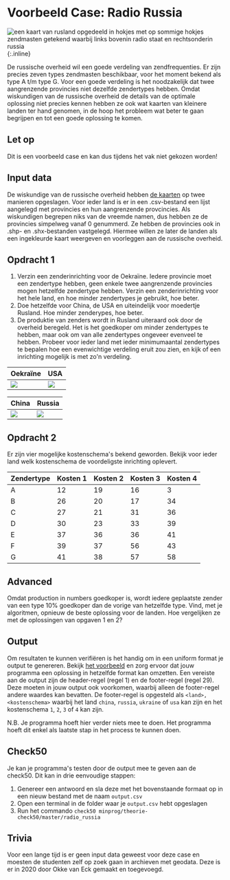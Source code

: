 # Voorbeeld Case: Radio Russia
![een kaart van rusland opgedeeld in hokjes met op sommige hokjes zendmasten getekend waarbij links bovenin radio staat en rechtsonderin russia](Radiorussia.jpg){:.inline}

De russische overheid wil een goede verdeling van zendfrequenties.
Er zijn precies zeven types zendmasten beschikbaar, voor het moment bekend als type A t/m type G.
Voor een goede verdeling is het noodzakelijk dat twee aangrenzende provincies niet dezelfde zendertypes hebben.
Omdat wiskundigen van de russische overheid de details van de optimale oplossing niet precies kennen hebben ze ook wat kaarten van kleinere landen ter hand genomen, in de hoop het probleem wat beter te gaan begrijpen en tot een goede oplossing te komen.


## Let op
Dit is een voorbeeld case en kan dus tijdens het vak niet gekozen worden!


## Input data
De wiskundige van de russische overheid hebben [de kaarten](Kaarten.zip) op twee manieren opgeslagen.
Voor ieder land is er in een .csv-bestand een lijst aangelegd met provincies en hun aangrenzende provcincies.
Als wiskundigen begrepen niks van de vreemde namen, dus hebben ze de provincies simpelweg vanaf 0 genummerd.
Ze hebben de provincies ook in .shp- en .shx-bestanden vastgelegd.
Hiermee willen ze later de landen als een ingekleurde kaart weergeven en voorleggen aan de russische overheid.


## Opdracht 1

1. Verzin een zenderinrichting voor de Oekraïne. Iedere provincie moet een zendertype hebben, geen enkele twee aangrenzende provincies mogen hetzelfde zendertype hebben. Verzin een zenderinrichting voor het hele land, en hoe minder zendertypes je gebruikt, hoe beter.
2. Doe hetzelfde voor China, de USA en uiteindelijk voor moedertje Rusland. Hoe minder zenderypes, hoe beter.
3. De produktie van zenders wordt in Rusland uiteraard ook door de overheid beregeld. Het is het goedkoper om minder zendertypes te hebben, maar ook om van alle zendertypes ongeveer evenveel te hebben. Probeer voor ieder land met ieder minimumaantal zendertypes te bepalen hoe een evenwichtige verdeling eruit zou zien, en kijk of een inrichting mogelijk is met zo'n verdeling.

| Oekraïne | USA |
| --- | --- |
| ![](Rr_ukraine.png) | ![](Rr_usa.jpg) |

| China | Russia |
| --- | --- |
| ![](Rr_china.gif) | ![](Rr_russia.jpg) |


## Opdracht 2
Er zijn vier mogelijke kostenschema's bekend geworden. Bekijk voor ieder land welk kostenschema de voordeligste inrichting oplevert.

| Zendertype | Kosten 1 | Kosten 2 | Kosten 3 | Kosten 4 |
| --- | --- | --- | --- | --- |
| A | 12 | 19 | 16 | 3 |
| B | 26 | 20 | 17 | 34 |
| C | 27 | 21 | 31 | 36 |
| D | 30 | 23 | 33 | 39 |
| E | 37 | 36 | 36 | 41 |
| F | 39 | 37 | 56 | 43 |
| G | 41 | 38 | 57 | 58 |


## Advanced
Omdat production in numbers goedkoper is, wordt iedere geplaatste zender van een type 10% goedkoper dan de vorige van hetzelfde type. Vind, met je algoritmen, opnieuw de beste oplossing voor de landen. Hoe vergelijken ze met de oplossingen van opgaven 1 en 2?


## Output
Om resultaten te kunnen verifiëren is het handig om in een uniform format je output te genereren.
Bekijk [het voorbeeld](example_output.csv) en zorg ervoor dat jouw programma een oplossing in hetzelfde format kan omzetten.
Een vereiste aan de output zijn de header-regel (regel 1) en de footer-regel (regel 29).
Deze moeten in jouw output ook voorkomen, waarbij alleen de footer-regel andere waardes kan bevatten.
De footer-regel is opgesteld als `<land>,<kostenschema>` waarbij het land `china`, `russia`, `ukraine` of `usa` kan zijn en het kostenschema `1`, `2`, `3` of `4` kan zijn.

N.B. Je programma hoeft hier verder niets mee te doen. Het programma hoeft dit enkel als laatste stap in het process te kunnen doen.


## Check50
Je kan je programma's testen door de output mee te geven aan de check50. Dit kan in drie eenvoudige stappen:

1. Genereer een antwoord en sla deze met het bovenstaande formaat op in een nieuw bestand met de naam `output.csv`
2. Open een terminal in de folder waar je `output.csv` hebt opgeslagen
3. Run het commando `check50 minprog/theorie-check50/master/radio_russia`


## Trivia
Voor een lange tijd is er geen input data geweest voor deze case en moesten de studenten zelf op zoek gaan in archieven met geodata.
Deze is er in 2020 door Okke van Eck gemaakt en toegevoegd.
